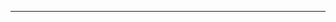 

---



<!-- <img src="images/_09c4781c-530d-4b1a-8d38-cc76132bb9e7.jpg"/> -->





<!-- Project 2 Title](/pdf/sample_presentation.pdf) -->
<!-- <img src="images/dummy_thumbnail.jpg?raw=true"/> -->
<!-- [Project 3 Title](http://example.com/) -->
<!-- <img src="images/dummy_thumbnail.jpg?raw=true"/> -->


<!-- ## Category Name 2 -->

<!--- [Project 1 Title](http://example.com/) -->
<!--- - [Project 2 Title](http://example.com/) -->
<!--- - [Project 3 Title](http://example.com/) -->
<!--- - [Project 4 Title](http://example.com/) -->
<!--- - [Project 5 Title](http://example.com/) -->


